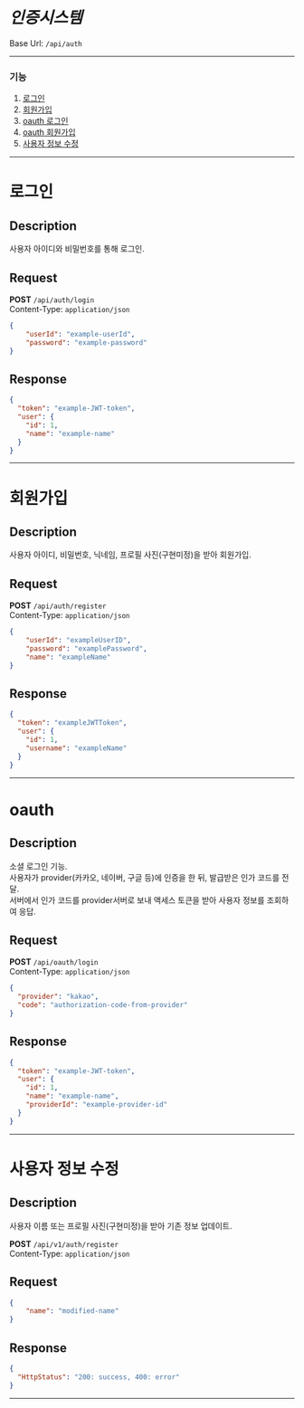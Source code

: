 # *인증시스템*
Base Url: `/api/auth`

---
### 기능

1. [로그인](#로그인)
1. [회원가입](#회원가입)
1. [oauth 로그인](#oauth-로그인)
1. [oauth 회원가입](#oauth-회원가입)
1. [사용자 정보 수정](#사용자-정보-수정)
---

# 로그인
## Description
사용자 아이디와 비밀번호를 통해 로그인.

## Request
**POST** `/api/auth/login` <br>
Content-Type: `application/json`

```json
{
    "userId": "example-userId",
    "password": "example-password"
}
```
## Response
```json
{
  "token": "example-JWT-token",
  "user": {
    "id": 1,
    "name": "example-name"
  }
}
```
---
# 회원가입
## Description
사용자 아이디, 비밀번호, 닉네임, 프로필 사진(구현미정)을 받아 회원가입.

## Request
**POST** `/api/auth/register` <br>
Content-Type: `application/json`

```json
{
    "userId": "exampleUserID",
    "password": "examplePassword",
    "name": "exampleName"
}
```
## Response
```json
{
  "token": "exampleJWTToken",
  "user": {
    "id": 1,
    "username": "exampleName"
  }
}
```
---
# oauth
## Description
소셜 로그인 기능. <br>
사용자가 provider(카카오, 네이버, 구글 등)에 인증을 한 뒤, 발급받은 인가 코드를 전달. <br>
서버에서 인가 코드를 provider서버로 보내 액세스 토큰을 받아 사용자 정보를 조회하여 응답.

## Request
**POST** `/api/oauth/login` <br>
Content-Type: `application/json`

```json
{
  "provider": "kakao",
  "code": "authorization-code-from-provider"
}
```
## Response
```json
{
  "token": "example-JWT-token",
  "user": {
    "id": 1,
    "name": "example-name",
    "providerId": "example-provider-id"
  }
}
```
---
# 사용자 정보 수정
## Description
사용자 이름 또는 프로필 사진(구현미정)을 받아 기존 정보 업데이트.

**POST** `/api/v1/auth/register` <br>
Content-Type: `application/json`

## Request
```json
{
    "name": "modified-name"
}
```
## Response
```json
{
  "HttpStatus": "200: success, 400: error"
}
```
---